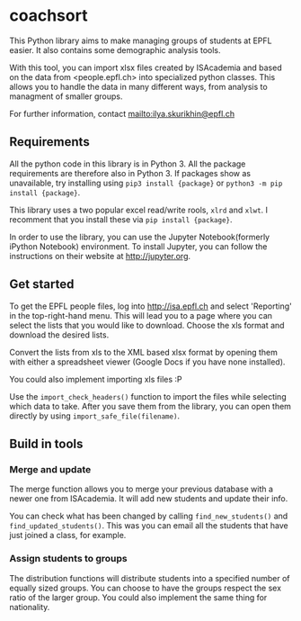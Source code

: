 coachsort
=========

This Python library aims to make managing groups of students at EPFL easier.
It also contains some demographic analysis tools.

With this tool, you can import xlsx files created by ISAcademia and based on
the data from <people.epfl.ch> into specialized python classes. This allows you
to handle the data in many different ways, from analysis to managment of 
smaller groups.

For further information, contact <mailto:ilya.skurikhin@epfl.ch>

## Requirements ##

All the python code in this library is in Python 3. All the package requirements
are therefore also in Python 3. If packages show as unavailable, try installing 
using `pip3 install {package}` or `python3 -m pip install {package}`.

This library uses a two popular excel read/write rools, `xlrd` and `xlwt`. I 
recomment that you install these via `pip install {package}`. 

In order to use the library, you can use the Jupyter Notebook(formerly iPython 
Notebook) environment. To install Jupyter, you can follow the instructions on
their website at <http://jupyter.org>.

## Get started ##

To get the EPFL people files, log into <http://isa.epfl.ch> and select 
'Reporting' in the top-right-hand menu. This will lead you to a page where you 
can select the lists that you would like to download. Choose the xls format and 
download the desired lists.

Convert the lists from xls to the XML based xlsx format by opening them with 
either a spreadsheet viewer (Google Docs if you have none installed). 

You could also implement importing xls files :P

Use the `import_check_headers()` function to import the files while selecting
which data to take. After you save them from the library, you can open them 
directly by using `import_safe_file(filename)`. 

## Build in tools ##

### Merge and update ###


The merge function allows you to merge your previous database with a newer one
from ISAcademia. It will add new students and update their info.

You can check what has been changed by calling `find_new_students()` and 
`find_updated_students()`. This was you can email all the students that have 
just joined a class, for example.

### Assign students to groups ###

The distribution functions will distribute students into a specified number of 
equally sized groups. You can choose to have the groups respect the sex ratio
of the larger group. You could also implement the same thing for nationality.



